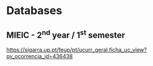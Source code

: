 # Databases
## MIEIC - 2<sup>nd</sup> year / 1<sup>st</sup> semester

https://sigarra.up.pt/feup/pt/ucurr_geral.ficha_uc_view?pv_ocorrencia_id=436438
